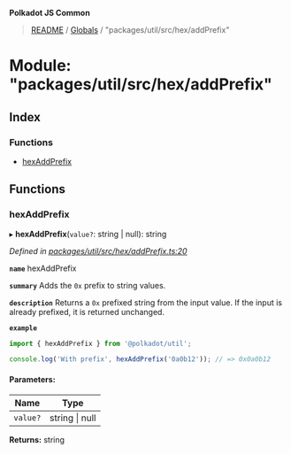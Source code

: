 **Polkadot JS Common**

> [README](../README.md) / [Globals](../globals.md) / "packages/util/src/hex/addPrefix"

# Module: "packages/util/src/hex/addPrefix"

## Index

### Functions

* [hexAddPrefix](_packages_util_src_hex_addprefix_.md#hexaddprefix)

## Functions

### hexAddPrefix

▸ **hexAddPrefix**(`value?`: string \| null): string

*Defined in [packages/util/src/hex/addPrefix.ts:20](https://github.com/polkadot-js/common/blob/ce964d2f/packages/util/src/hex/addPrefix.ts#L20)*

**`name`** hexAddPrefix

**`summary`** Adds the `0x` prefix to string values.

**`description`** 
Returns a `0x` prefixed string from the input value. If the input is already prefixed, it is returned unchanged.

**`example`** 
<BR>

```javascript
import { hexAddPrefix } from '@polkadot/util';

console.log('With prefix', hexAddPrefix('0a0b12')); // => 0x0a0b12
```

#### Parameters:

Name | Type |
------ | ------ |
`value?` | string \| null |

**Returns:** string
